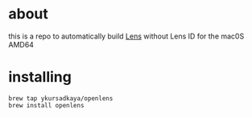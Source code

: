 # about
this is a repo to automatically build [Lens](https://github.com/lensapp/lens) without Lens ID for the mac0S AMD64

# installing
```
brew tap ykursadkaya/openlens
brew install openlens
```

